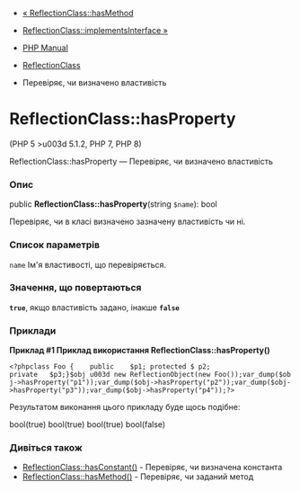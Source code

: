 - [« ReflectionClass::hasMethod](reflectionclass.hasmethod.md)
- [ReflectionClass::implementsInterface
»](reflectionclass.implementsinterface.md)

- [PHP Manual](index.md)
- [ReflectionClass](class.reflectionclass.md)
- Перевіряє, чи визначено властивість

# ReflectionClass::hasProperty

(PHP 5 \>u003d 5.1.2, PHP 7, PHP 8)

ReflectionClass::hasProperty — Перевіряє, чи визначено властивість

### Опис

public **ReflectionClass::hasProperty**(string `$name`): bool

Перевіряє, чи в класі визначено зазначену властивість чи ні.

### Список параметрів

`name`
Ім'я властивості, що перевіряється.

### Значення, що повертаються

**`true`**, якщо властивість задано, інакше **`false`**

### Приклади

**Приклад #1 Приклад використання **ReflectionClass::hasProperty()****

` <?phpclass Foo {    public    $p1; protected $ p2; private   $p3;}$obj u003d new ReflectionObject(new Foo());var_dump($obj->hasProperty("p1"));var_dump($obj->hasProperty("p2"));var_dump($obj- >hasProperty("p3"));var_dump($obj->hasProperty("p4"));?> `

Результатом виконання цього прикладу буде щось подібне:

bool(true)
bool(true)
bool(true)
bool(false)

### Дивіться також

- [ReflectionClass::hasConstant()](reflectionclass.hasconstant.md) -
Перевіряє, чи визначена константа
- [ReflectionClass::hasMethod()](reflectionclass.hasmethod.md) -
Перевіряє, чи заданий метод
